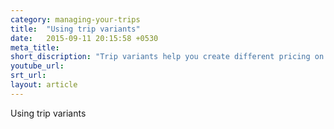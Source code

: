 ```yaml
---
category: managing-your-trips
title:  "Using trip variants"
date:   2015-09-11 20:15:58 +0530
meta_title: 
short_discription: "Trip variants help you create different pricing on the trip level while keeping the basic information the same. "
youtube_url: 
srt_url: 
layout: article
---
```


Using trip variants
